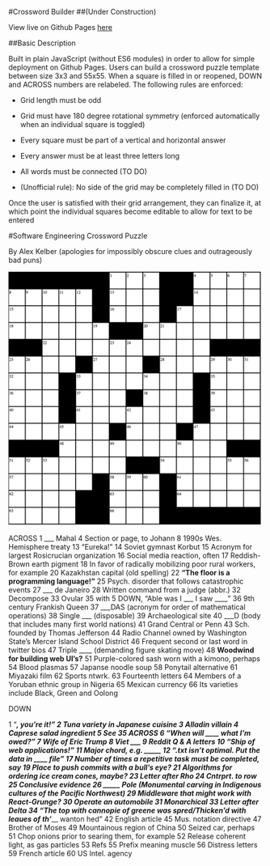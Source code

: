 #Crossword Builder 
##(Under Construction)

View live on Github Pages [here](https://zalmankelber.github.io/Crossword-Tool/)

##Basic Description

Built in plain JavaScript (without ES6 modules) in order to allow for simple deployment on Github Pages.  Users can build a crossword puzzle template between size 3x3 and 55x55.  When a square is filled in or reopened, DOWN and ACROSS numbers are relabeled.  The following rules are enforced:

* Grid length must be odd

* Grid must have 180 degree rotational symmetry (enforced automatically when an individual square is toggled)

* Every square must be part of a vertical and horizontal answer

* Every answer must be at least three letters long

* All words must be connected (TO DO)

* (Unofficial rule): No side of the grid may be completely filled in (TO DO)

Once the user is satisfied with their grid arrangement, they can finalize it, at which point the individual squares become editable to allow for text to be entered

#Software Engineering Crossword Puzzle

By Alex Kelber (apologies for impossibly obscure clues and outrageously bad puns)

![crossword template](SoftwareDevelopmentCrossword.png) 

ACROSS
1 ___ Mahal
4 Section or page, to Johann
8 1990s Wes. Hemisphere treaty
13 “Eureka!”
14 Soviet gymnast Korbut
15 Acronym for largest Rosicrucian organization
16 Social media reaction, often
17 Reddish-Brown earth pigment
18 In favor of radically mobilizing poor rural workers, for example
20 Kazakhstan capital (old spelling)
22 **“The floor is a programming language!”**
25 Psych. disorder that follows catastrophic events
27 ___ de Janeiro
28 Written command from a judge (abbr.)
32 Decompose
33 Ovular
35 with 5 DOWN, “Able was I ___ I saw ____”
36 9th century Frankish Queen
37 ___DAS (acronym for order of mathematical operations)
38 Single ___ (disposable)
39 Archaeological site
40 ___D (body that includes many first world nations)
41 Grand Central or Penn
43 Sch. founded by Thomas Jefferson 
44 Radio Channel owned by Washington State’s Mercer Island School District
46 Frequent second or last word in twitter bios
47 Triple ____ (demanding figure skating move)
48 **Woodwind for building web UI’s?**
51 Purple-colored sash worn with a kimono, perhaps
54 Blood plasmas
57 Japanse noodle soup
58 Ponytail alternative
61 Miyazaki film
62 Sports ntwrk.
63 Fourteenth letters
64 Members of a Yoruban ethnic group in Nigeria
65 Mexican currency
66 Its varieties include Black, Green and Oolong

DOWN

1 “___, you’re it!”
2 Tuna variety in Japanese cuisine
3 Alladin villain
4 Caprese salad ingredient 
5 See 35 ACROSS
6 “When will ____ what I’m owed?”
7 Wife of Eric Trump
8 Viet ___
9 Reddit Q & A letters
10 **“Ship of web applications!”**
11 Major chord, e.g. _____
12 “.txt isn’t optimal.  Put the data in ____ file”
17 Number of times a repetitive task must be completed, say
19 **Place to push commits with a bull’s eye?**
21 **Algorithms for ordering ice cream cones, maybe?** 
23 Letter after Rho
24 Cntrprt. to row
25 Conclusive evidence
26 _____ Pole (Monumental carving in Indigenous cultures of the Pacific Northwest)
29 **Middleware that might work with React-Grunge?**
30 Operate an automobile
31 Monarchical 
33 Letter after Delta
34 “The top with cannopie of greene was spred/Thicken’d with leaues of th’_____ wanton hed”
42 English article
45 Mus. notation directive
47 Brother of Moses
49 Mountainous region of China
50 Seized car, perhaps
51 Chop onions prior to searing them, for example
52 Release coherent light, as gas particles
53 Refs
55 Prefix meaning muscle
56 Distress letters
59 French article
60 US Intel. agency

